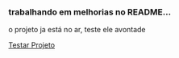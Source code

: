 ### trabalhando em melhorias no README...

o projeto ja está no ar, teste ele avontade 

<a href="https://mar-io20.github.io/studies-desafio/">Testar Projeto</a>
